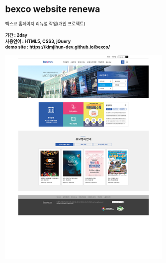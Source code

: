 # bexco website renewa

벡스코 홈페이지 리뉴얼 작업(개인 프로젝트)
<br><br>
**기간 : 2day**
<br>
**사용언어 : HTML5, CSS3, jQuery**
<br>
**demo site : https://kimjihun-dev.github.io/bexco/**
<br><br>
<img src="https://github.com/kimjihun-dev/bexco/blob/master/bexco_re.jpg">
